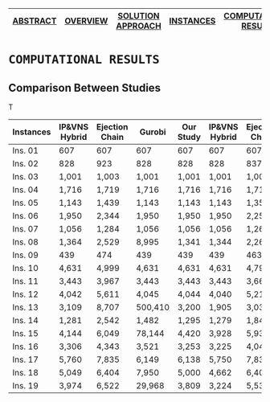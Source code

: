 [ABSTRACT](/README.md) | [OVERVIEW](/Overview/README.md)  | [SOLUTION APPROACH](/SolutionApproach/README.md)  | [INSTANCES](/Instances/README.md)  | [COMPUTATIONAL RESULTS](/ComputationalResults/README.md)
------------- | ------------- | ------------- | ------------- | -------------

`COMPUTATIONAL RESULTS`
====================
## Comparison Between Studies

<p align="justify">T </p>

Instances | IP&VNS Hybrid | Ejection Chain | Gurobi | Our Study | IP&VNS Hybrid | Ejection Chain | Gurobi | B&P | Our Study
--- | --- | --- | --- | --- | --- | --- | --- | --- | --- | 
Ins. 01 | 607 | 607 | 607 | 607 | 607 | 607 | 607 | 607 | 607
Ins. 02 | 828 | 923 | 828 | 828 | 828 | 837 | 828 | 828 | 828
Ins. 03 | 1,001 | 1,003 | 1,001 | 1,001 | 1,001 | 1,003 | 1,001 | 1,001 | 1,001
Ins. 04 | 1,716 | 1,719 | 1,716 | 1,716 | 1,716 | 1,718 | 1,716 | 1,716 | 1,716
Ins. 05 | 1,143 | 1,439 | 1,143 | 1,143 | 1,143 | 1,358 | 1,143 | 1,160 | 1,143
Ins. 06 | 1,950 | 2,344 | 1,950 | 1,950 | 1,950 | 2,258 | 1,950 | 1,952 | 1,950
Ins. 07 | 1,056 | 1,284 | 1,056 | 1,056 | 1,056 | 1,269 | 1,056 | 1,058 | 1,056
Ins. 08 | 1,364 | 2,529 | 8,995 | 1,341 | 1,344 | 2,260 | 1,323 | 1,308 | 1,322
Ins. 09 | 439 | 474 | 439 | 439 | 439 | 463 | 439 | 439 | 439
Ins. 10 | 4,631 | 4,999 | 4,631 | 4,631 | 4,631 | 4,797 | 4,631 | 4,631 | 4,631
Ins. 11 | 3,443 | 3,967 | 3,443 | 3,443 | 3,443 | 3,661 | 3,443 | 3,443 | 3,443
Ins. 12 | 4,042 | 5,611 | 4,045 | 4,044 | 4,040 | 5,211 | 4,040 | 4,046 | 4,040
Ins. 13 | 3,109 | 8,707 | 500,410 | 3,200 | 1,905 | 3,037 | 3,109 | – | 2,900
Ins. 14 | 1,281 | 2,542 | 1,482 | 1,295 | 1,279 | 1,847 | 1,280 | – | 1,280
Ins. 15 | 4,144 | 6,049 | 78,144 | 4,420 | 3,928 | 5,935 | 4,964 | – | 4,190
Ins. 16 | 3,306 | 4,343 | 3,521 | 3,253 | 3,225 | 4,048 | 3,233 | 3,323 | 3,225
Ins. 17 | 5,760 | 7,835 | 6,149 | 6,138 | 5,750 | 7,835 | 5,851 | – | 5,848
Ins. 18 | 5,049 | 6,404 | 7,950 | 5,000 | 4,662 | 6,404 | 4,760 | – | 4,650
Ins. 19 | 3,974 | 6,522 | 29,968 | 3,809 | 3,224 | 5,531 | 5,420 | – | 3,218
